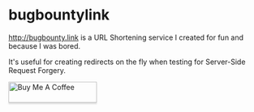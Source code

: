 # bugbountylink
http://bugbounty.link is a URL Shortening service I created for fun and because I was bored.

It's useful for creating redirects on the fly when testing for Server-Side Request Forgery.


<a href="http://buymeacoff.ee/cdl" target="_blank"><img src="https://www.buymeacoffee.com/assets/img/custom_images/orange_img.png" alt="Buy Me A Coffee" style="height: 41px !important;width: 174px !important;box-shadow: 0px 3px 2px 0px rgba(190, 190, 190, 0.5) !important;-webkit-box-shadow: 0px 3px 2px 0px rgba(190, 190, 190, 0.5) !important;" ></a>
